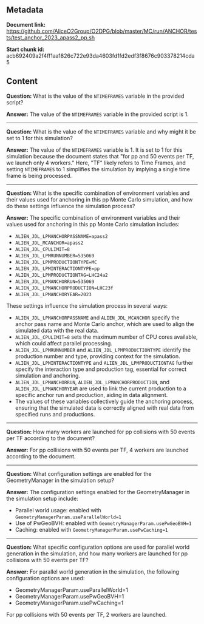 ## Metadata

**Document link:** https://github.com/AliceO2Group/O2DPG/blob/master/MC/run/ANCHOR/tests/test_anchor_2023_apass2_pp.sh

**Start chunk id:** acb692409a2f4ff1aa1826c722e93da4603fd1fd2edf3f8676c903378214cda5

## Content

**Question:** What is the value of the `NTIMEFRAMES` variable in the provided script?

**Answer:** The value of the `NTIMEFRAMES` variable in the provided script is 1.

---

**Question:** What is the value of the `NTIMEFRAMES` variable and why might it be set to 1 for this simulation?

**Answer:** The value of the `NTIMEFRAMES` variable is 1. It is set to 1 for this simulation because the document states that "for pp and 50 events per TF, we launch only 4 workers." Here, "TF" likely refers to Time Frames, and setting `NTIMEFRAMES` to 1 simplifies the simulation by implying a single time frame is being processed.

---

**Question:** What is the specific combination of environment variables and their values used for anchoring in this pp Monte Carlo simulation, and how do these settings influence the simulation process?

**Answer:** The specific combination of environment variables and their values used for anchoring in this pp Monte Carlo simulation includes:

- `ALIEN_JDL_LPMANCHORPASSNAME=apass2`
- `ALIEN_JDL_MCANCHOR=apass2`
- `ALIEN_JDL_CPULIMIT=8`
- `ALIEN_JDL_LPMRUNNUMBER=535069`
- `ALIEN_JDL_LPMPRODUCTIONTYPE=MC`
- `ALIEN_JDL_LPMINTERACTIONTYPE=pp`
- `ALIEN_JDL_LPMPRODUCTIONTAG=LHC24a2`
- `ALIEN_JDL_LPMANCHORRUN=535069`
- `ALIEN_JDL_LPMANCHORPRODUCTION=LHC23f`
- `ALIEN_JDL_LPMANCHORYEAR=2023`

These settings influence the simulation process in several ways:
- `ALIEN_JDL_LPMANCHORPASSNAME` and `ALIEN_JDL_MCANCHOR` specify the anchor pass name and Monte Carlo anchor, which are used to align the simulated data with the real data.
- `ALIEN_JDL_CPULIMIT=8` sets the maximum number of CPU cores available, which could affect parallel processing.
- `ALIEN_JDL_LPMRUNNUMBER` and `ALIEN_JDL_LPMPRODUCTIONTYPE` identify the production number and type, providing context for the simulation.
- `ALIEN_JDL_LPMINTERACTIONTYPE` and `ALIEN_JDL_LPMPRODUCTIONTAG` further specify the interaction type and production tag, essential for correct simulation and anchoring.
- `ALIEN_JDL_LPMANCHORRUN`, `ALIEN_JDL_LPMANCHORPRODUCTION`, and `ALIEN_JDL_LPMANCHORYEAR` are used to link the current production to a specific anchor run and production, aiding in data alignment.
- The values of these variables collectively guide the anchoring process, ensuring that the simulated data is correctly aligned with real data from specified runs and productions.

---

**Question:** How many workers are launched for pp collisions with 50 events per TF according to the document?

**Answer:** For pp collisions with 50 events per TF, 4 workers are launched according to the document.

---

**Question:** What configuration settings are enabled for the GeometryManager in the simulation setup?

**Answer:** The configuration settings enabled for the GeometryManager in the simulation setup include:

- Parallel world usage: enabled with `GeometryManagerParam.useParallelWorld=1`
- Use of PwGeoBVH: enabled with `GeometryManagerParam.usePwGeoBVH=1`
- Caching: enabled with `GeometryManagerParam.usePwCaching=1`

---

**Question:** What specific configuration options are used for parallel world generation in the simulation, and how many workers are launched for pp collisions with 50 events per TF?

**Answer:** For parallel world generation in the simulation, the following configuration options are used:
- GeometryManagerParam.useParallelWorld=1
- GeometryManagerParam.usePwGeoBVH=1
- GeometryManagerParam.usePwCaching=1

For pp collisions with 50 events per TF, 2 workers are launched.